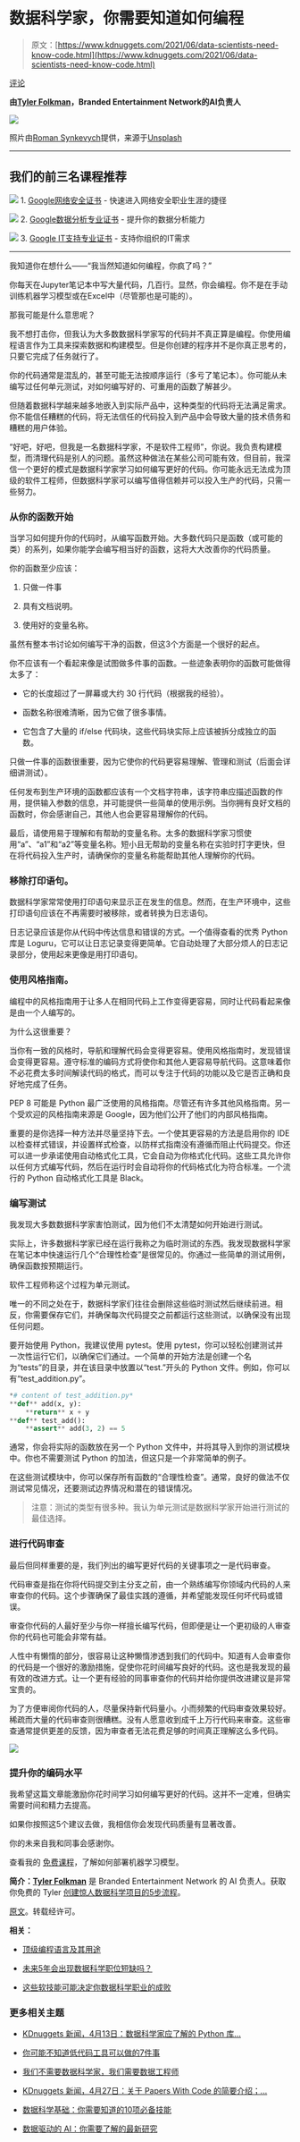 # 数据科学家，你需要知道如何编程

> 原文：[https://www.kdnuggets.com/2021/06/data-scientists-need-know-code.html](https://www.kdnuggets.com/2021/06/data-scientists-need-know-code.html)

[评论](#comments)

**由[Tyler Folkman](https://learn.learningwithdata.com/)，Branded Entertainment Network的AI负责人**

![](../Images/9e7a84b00952ec77bf2d2445db9c77d7.png)

照片由[Roman Synkevych](https://unsplash.com/@synkevych?utm_source=medium&utm_medium=referral)提供，来源于[Unsplash](https://unsplash.com/?utm_source=medium&utm_medium=referral)

* * *

## 我们的前三名课程推荐

![](../Images/0244c01ba9267c002ef39d4907e0b8fb.png) 1\. [Google网络安全证书](https://www.kdnuggets.com/google-cybersecurity) - 快速进入网络安全职业生涯的捷径

![](../Images/e225c49c3c91745821c8c0368bf04711.png) 2\. [Google数据分析专业证书](https://www.kdnuggets.com/google-data-analytics) - 提升你的数据分析能力

![](../Images/0244c01ba9267c002ef39d4907e0b8fb.png) 3\. [Google IT支持专业证书](https://www.kdnuggets.com/google-itsupport) - 支持你组织的IT需求

* * *

我知道你在想什么——“我当然知道如何编程，你疯了吗？”

你每天在Jupyter笔记本中写大量代码，几百行。显然，你会编程。你不是在手动训练机器学习模型或在Excel中（尽管那也是可能的）。

那我可能是什么意思呢？

我不想打击你，但我认为大多数数据科学家写的代码并不真正算是编程。你使用编程语言作为工具来探索数据和构建模型。但是你创建的程序并不是你真正思考的，只要它完成了任务就行了。

你的代码通常是混乱的，甚至可能无法按顺序运行（多亏了笔记本）。你可能从未编写过任何单元测试，对如何编写好的、可重用的函数了解甚少。

但随着数据科学越来越多地嵌入到实际产品中，这种类型的代码将无法满足需求。你不能信任糟糕的代码，将无法信任的代码投入到产品中会导致大量的技术债务和糟糕的用户体验。

“好吧，好吧，但我是一名数据科学家，不是软件工程师”，你说。我负责构建模型，而清理代码是别人的问题。虽然这种做法在某些公司可能有效，但目前，我深信一个更好的模式是数据科学家学习如何编写更好的代码。你可能永远无法成为顶级的软件工程师，但数据科学家可以编写值得信赖并可以投入生产的代码，只需一些努力。

### 从你的函数开始

当学习如何提升你的代码时，从编写函数开始。大多数代码只是函数（或可能的类）的系列，如果你能学会编写相当好的函数，这将大大改善你的代码质量。

你的函数至少应该：

1.  只做一件事

1.  具有文档说明。

1.  使用好的变量名称。

虽然有整本书讨论如何编写干净的函数，但这3个方面是一个很好的起点。

你不应该有一个看起来像是试图做多件事的函数。一些迹象表明你的函数可能做得太多了：

+   它的长度超过了一屏幕或大约 30 行代码（根据我的经验）。

+   函数名称很难清晰，因为它做了很多事情。

+   它包含了大量的 if/else 代码块，这些代码块实际上应该被拆分成独立的函数。

只做一件事的函数很重要，因为它使你的代码更容易理解、管理和测试（后面会详细讲测试）。

任何发布到生产环境的函数都应该有一个文档字符串，该字符串应描述函数的作用，提供输入参数的信息，并可能提供一些简单的使用示例。当你拥有良好文档的函数时，你会感谢自己，其他人也会更容易理解你的代码。

最后，请使用易于理解和有帮助的变量名称。太多的数据科学家习惯使用“a”、“a1”和“a2”等变量名称。短小且无帮助的变量名称在实验时打字更快，但在将代码投入生产时，请确保你的变量名称能帮助其他人理解你的代码。

### 移除打印语句。

数据科学家常常使用打印语句来显示正在发生的信息。然而，在生产环境中，这些打印语句应该在不再需要时被移除，或者转换为日志语句。

日志记录应该是你从代码中传达信息和错误的方式。一个值得查看的优秀 Python 库是 Loguru，它可以让日志记录变得更简单。它自动处理了大部分烦人的日志记录部分，使用起来更像是用打印语句。

### 使用风格指南。

编程中的风格指南用于让多人在相同代码上工作变得更容易，同时让代码看起来像是由一个人编写的。

为什么这很重要？

当你有一致的风格时，导航和理解代码会变得更容易。使用风格指南时，发现错误会变得更容易。遵守标准的编码方式将使你和其他人更容易导航代码。这意味着你不必花费太多时间解读代码的格式，而可以专注于代码的功能以及它是否正确和良好地完成了任务。

PEP 8 可能是 Python 最广泛使用的风格指南。尽管还有许多其他风格指南。另一个受欢迎的风格指南来源是 Google，因为他们公开了他们的内部风格指南。

重要的是你选择一种方法并尽量坚持下去。一个使其更容易的方法是启用你的 IDE 以检查样式错误，并设置样式检查，以防样式指南没有遵循而阻止代码提交。你还可以进一步承诺使用自动格式化工具，它会自动为你格式化代码。这些工具允许你以任何方式编写代码，然后在运行时会自动将你的代码格式化为符合标准。一个流行的 Python 自动格式化工具是 Black。

### 编写测试

我发现大多数数据科学家害怕测试，因为他们不太清楚如何开始进行测试。

实际上，许多数据科学家已经在运行我称之为临时测试的东西。我发现数据科学家在笔记本中快速运行几个“合理性检查”是很常见的。你通过一些简单的测试用例，确保函数按预期运行。

软件工程师称这个过程为单元测试。

唯一的不同之处在于，数据科学家们往往会删除这些临时测试然后继续前进。相反，你需要保存它们，并确保每次代码提交之前都运行这些测试，以确保没有出现任何问题。

要开始使用 Python，我建议使用 pytest。使用 pytest，你可以轻松创建测试并一次性运行它们，以确保它们通过。一个简单的开始方法是创建一个名为“tests”的目录，并在该目录中放置以“test.”开头的 Python 文件。例如，你可以有“test_addition.py”。

```py
*# content of test_addition.py*
**def** add(x, y):
    **return** x + y
**def** test_add():
    **assert** add(3, 2) == 5
```

通常，你会将实际的函数放在另一个 Python 文件中，并将其导入到你的测试模块中。你也不需要测试 Python 的加法，但这只是一个非常简单的例子。

在这些测试模块中，你可以保存所有函数的“合理性检查”。通常，良好的做法不仅测试常见情况，还要测试边界情况和潜在的错误情况。

> 注意：测试的类型有很多种。我认为单元测试是数据科学家开始进行测试的最佳选择。

### 进行代码审查

最后但同样重要的是，我们列出的编写更好代码的关键事项之一是代码审查。

代码审查是指在你将代码提交到主分支之前，由一个熟练编写你领域内代码的人来审查你的代码。这个步骤确保了最佳实践的遵循，并希望能发现任何坏代码或错误。

审查你代码的人最好至少与你一样擅长编写代码，但即便是让一个更初级的人审查你的代码也可能会非常有益。

人性中有懒惰的部分，很容易让这种懒惰渗透到我们的代码中。知道有人会审查你的代码是一个很好的激励措施，促使你花时间编写良好的代码。这也是我发现的最有效的改进方式。让一个更有经验的同事审查你的代码并给你提供改进建议是非常宝贵的。

为了方便审阅你代码的人，尽量保持新代码量小。小而频繁的代码审查效果较好。稀疏而大量的代码审查则很糟糕。没有人愿意收到成千上万行代码来审查。这些审查通常提供更差的反馈，因为审查者无法花费足够的时间真正理解这么多代码。

![](../Images/85c2e1cdfc60f4ed301d0b08cc628138.png)

### 提升你的编码水平

我希望这篇文章能激励你花时间学习如何编写更好的代码。这并不一定难，但确实需要时间和精力去提高。

如果你按照这5个建议去做，我相信你会发现代码质量有显著改善。

你的未来自我和同事会感谢你。

查看我的 [免费课程](https://bit.ly/3ltZA4s)，了解如何部署机器学习模型。

**简介：[Tyler Folkman](https://learn.learningwithdata.com/)** 是 Branded Entertainment Network 的 AI 负责人。获取你免费的 Tyler [创建惊人数据科学项目的5步流程](http://bit.ly/39FyHGl)。

[原文](https://towardsdatascience.com/data-scientists-you-need-to-know-how-to-code-9142b2dc74e8)。转载经许可。

**相关：**

+   [顶级编程语言及其用途](/2021/05/top-programming-languages.html)

+   [未来5年会出现数据科学职位短缺吗？](/2021/06/shortage-data-science-jobs-5-years.html)

+   [这些软技能可能决定你数据科学职业的成败](/2021/05/soft-skills-data-science-career.html)

### 更多相关主题

+   [KDnuggets 新闻，4月13日：数据科学家应了解的 Python 库…](https://www.kdnuggets.com/2022/n15.html)

+   [你可能不知道低代码工具可以做的7件事](https://www.kdnuggets.com/2022/09/7-things-didnt-know-could-low-code-tool.html)

+   [我们不需要数据科学家，我们需要数据工程师](https://www.kdnuggets.com/2021/02/dont-need-data-scientists-need-data-engineers.html)

+   [KDnuggets 新闻，4月27日：关于 Papers With Code 的简要介绍；…](https://www.kdnuggets.com/2022/n17.html)

+   [数据科学基础：你需要知道的10项必备技能](https://www.kdnuggets.com/2020/10/data-science-minimum-10-essential-skills.html)

+   [数据驱动的 AI：你需要了解的最新研究](https://www.kdnuggets.com/2022/02/datacentric-ai-latest-research-need-know.html)
